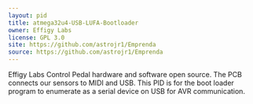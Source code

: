 ```yaml
---
layout: pid
title: atmega32u4-USB-LUFA-Bootloader
owner: Effigy Labs
license: GPL 3.0
site: https://github.com/astrojr1/Emprenda
source: https://github.com/astrojr1/Emprenda
---
```

Effigy Labs Control Pedal hardware and software open source.  The PCB connects our sensors to MIDI and USB.  This PID is for the boot loader program to enumerate as a serial device on USB for AVR communication.

